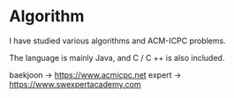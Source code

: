 # Algorithm 


I have studied various algorithms and
ACM-ICPC problems.

The language is mainly Java, and C / C ++ is also included.

baekjoon ->  https://www.acmicpc.net
expert -> https://www.swexpertacademy.com
